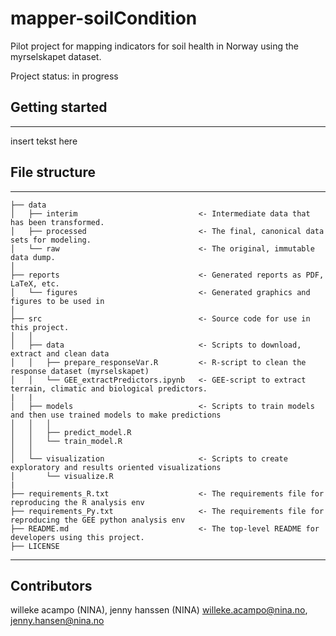 # mapper-soilCondition
 
Pilot project for mapping indicators for soil health in Norway using the myrselskapet dataset. 

Project status: in progress

## Getting started

________________
insert tekst here

## File structure
________________

```
├── data
│   ├── interim                           <- Intermediate data that has been transformed.
│   ├── processed                         <- The final, canonical data sets for modeling.
│   └── raw                               <- The original, immutable data dump.
│
├── reports                               <- Generated reports as PDF, LaTeX, etc.
│   └── figures                           <- Generated graphics and figures to be used in 
│
├── src                                   <- Source code for use in this project.
│   │
│   ├── data                              <- Scripts to download, extract and clean data
│   │   ├── prepare_responseVar.R         <- R-script to clean the response dataset (myrselskapet) 
│   │   └── GEE_extractPredictors.ipynb   <- GEE-script to extract terrain, climatic and biological predictors. 
|   |
│   ├── models                            <- Scripts to train models and then use trained models to make predictions
│   │   │                 
│   │   ├── predict_model.R
│   │   └── train_model.R
│   │
│   └── visualization                     <- Scripts to create exploratory and results oriented visualizations
│       └── visualize.R
|
├── requirements_R.txt                    <- The requirements file for reproducing the R analysis env
├── requirements_Py.txt                   <- The requirements file for reproducing the GEE python analysis env
├── README.md                             <- The top-level README for developers using this project.
├── LICENSE

```

________________

## Contributors

willeke acampo (NINA), jenny hanssen (NINA) willeke.acampo@nina.no, jenny.hansen@nina.no
